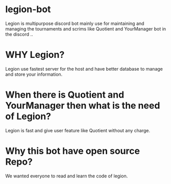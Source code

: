# legion-bot
Legion is multipurpose discord bot mainly use for maintaining and managing the tournaments and scrims like Quotient and YourManager bot in the discord ..
# WHY Legion?
Legion use fastest server for the host and have better database to manage and store your information.
# When there is Quotient and YourManager then what is the need of Legion?
Legion is fast and give user feature like Quotient without any charge.
# Why this bot have open source Repo?
We wanted everyone to read and learn the code of legion.
